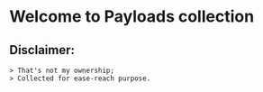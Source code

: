 # Welcome to Payloads collection

## Disclaimer:

	> That's not my ownership;
  	> Collected for ease-reach purpose.
